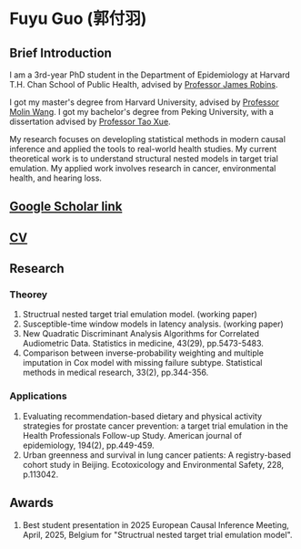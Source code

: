 
# Fuyu Guo (郭付羽)

## Brief Introduction
I am a 3rd-year PhD student in the Department of Epidemiology at Harvard T.H. Chan School of Public Health, advised by  [Professor James Robins](https://hsph.harvard.edu/profile/james-m-robins/).

I got my master's degree from Harvard University, advised by [Professor Molin Wang](https://hsph.harvard.edu/profile/molin-wang/). I got my bachelor's degree from Peking University, with a dissertation advised by [Professor Tao Xue](https://sph.pku.edu.cn/info/1671/4758.htm).

My research focuses on developling statistical methods in modern causal inference and applied the tools to real-world health studies. My current theoretical work is to understand structural nested models in target trial emulation. My applied work involves research in cancer, environmental health, and hearing loss.

## [Google Scholar link](https://scholar.google.com/citations?user=uECVOrYAAAAJ&hl=en) 
## [CV](https://github.com/fyGuo/fyGuo.github.io/blob/main/FuyuGuo_CV_June02.pdf)

## Research
### Theorey
1. Structrual nested target trial emulation model. (working paper)
2. Susceptible-time window models in latency analysis. (working paper)
3. New Quadratic Discriminant Analysis Algorithms for Correlated Audiometric Data. Statistics in medicine, 43(29), pp.5473-5483.
4. Comparison between inverse-probability weighting and multiple imputation in Cox model with missing failure subtype. Statistical methods in medical research, 33(2), pp.344-356.

### Applications
1. Evaluating recommendation-based dietary and physical activity strategies for prostate cancer prevention: a target trial emulation in the Health Professionals Follow-up Study. American journal of epidemiology, 194(2), pp.449-459.
2. Urban greenness and survival in lung cancer patients: A registry-based cohort study in Beijing. Ecotoxicology and Environmental Safety, 228, p.113042.

## Awards
1. Best student presentation in 2025 European Causal Inference Meeting, April, 2025, Belgium for "Structrual nested target trial emulation model".
